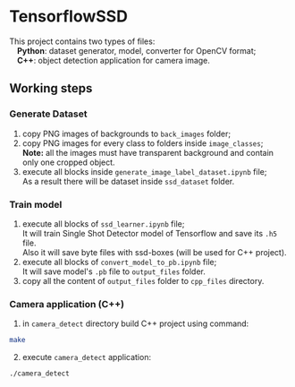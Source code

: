 # TensorflowSSD

This project contains two types of files:\
&emsp;**Python**: dataset generator, model, converter for OpenCV format;\
&emsp;**C++**: object detection application for camera image.

## Working steps
### Generate Dataset
1. copy PNG images of backgrounds to `back_images` folder;
2. copy PNG images for every class to folders inside `image_classes`;\
**Note:** all the images must have transparent background and contain only one cropped object.
3. execute all blocks inside `generate_image_label_dataset.ipynb` file;\
As a result there will be dataset inside `ssd_dataset` folder.

### Train model
1. execute all blocks of `ssd_learner.ipynb` file;\
It will train Single Shot Detector model of Tensorflow and save its `.h5` file.\
Also it will save byte files with ssd-boxes (will be used for C++ project).
2. execute all blocks of `convert_model_to_pb.ipynb` file;\
It will save model's `.pb` file to `output_files` folder.
3. copy all the content of `output_files` folder to `cpp_files` directory.

### Camera application (C++)
1. in `camera_detect` directory build C++ project using command:
```bash
make
```
2. execute `camera_detect` application:
```bash
./camera_detect
```
